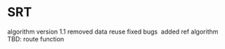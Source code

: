 # SRT

algorithm version 1.1
  removed data reuse
  fixed bugs
  added ref algorithm
TBD:
  route function 
    
